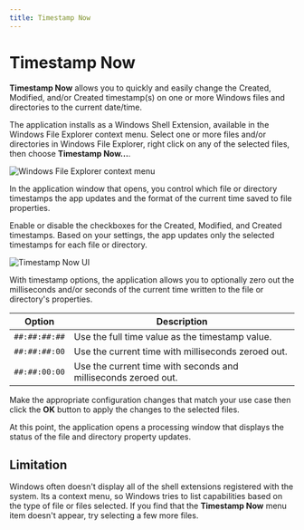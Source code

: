 ```yaml
---
title: Timestamp Now
---
```


# Timestamp Now

**Timestamp Now** allows you to quickly and easily change the Created, Modified, and/or Created timestamp(s) on one or more Windows files and directories to the current date/time.

The application installs as a Windows Shell Extension, available in the Windows File Explorer context menu. Select one or more files and/or directories in Windows File Explorer, right click on any of the selected files, then choose **Timestamp Now...**.

![Windows File Explorer context menu](/images/timestampnow/windows-options-menu.png)

In the application window that opens, you control which file or directory timestamps the app updates and the format of the current time saved to file properties.

Enable or disable the checkboxes for the Created, Modified, and Created timestamps. Based on your settings, the app updates only the selected timestamps for each file or directory.

![Timestamp Now UI](/images/timestampnow/timestampnow-ui.png)

With timestamp options, the application allows you to optionally zero out the milliseconds and/or seconds of the current time written to the file or directory's properties.

| Option        | Description | 
| ------------- | ----------- |
| `##:##:##:##` | Use the full time value as the timestamp value. |
| `##:##:##:00` | Use the current time with milliseconds zeroed out. |
| `##:##:00:00` | Use the current time with seconds and milliseconds zeroed out. |

Make the appropriate configuration changes that match your use case then click the **OK** button to apply the changes to the selected files.

At this point, the application opens a processing window that displays the status of the file and directory property updates. 

## Limitation

Windows often doesn't display all of the shell extensions registered with the system. Its a context menu, so Windows tries to list capabilities based on the type of file or files selected. If you find that the **Timestamp Now** menu item doesn't appear, try selecting a few more files.
